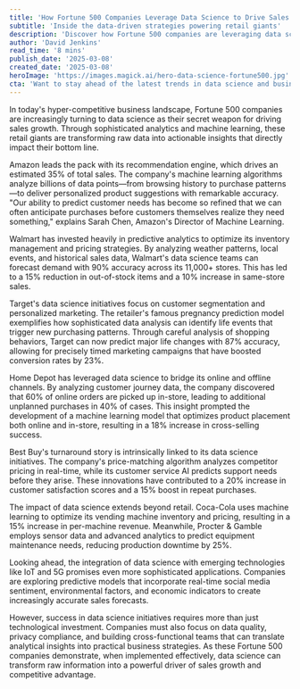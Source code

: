 ```yaml
---
title: 'How Fortune 500 Companies Leverage Data Science to Drive Sales Growth'
subtitle: 'Inside the data-driven strategies powering retail giants'
description: 'Discover how Fortune 500 companies are leveraging data science to revolutionize their sales strategies. From Amazon's sophisticated recommendation engine to Walmart's predictive analytics, learn how big data is transforming retail and driving unprecedented growth in America's largest companies.'
author: 'David Jenkins'
read_time: '8 mins'
publish_date: '2025-03-08'
created_date: '2025-03-08'
heroImage: 'https://images.magick.ai/hero-data-science-fortune500.jpg'
cta: 'Want to stay ahead of the latest trends in data science and business technology? Follow us on LinkedIn for exclusive insights and analysis from industry experts who are shaping the future of data-driven decision making.'
---
```


In today's hyper-competitive business landscape, Fortune 500 companies are increasingly turning to data science as their secret weapon for driving sales growth. Through sophisticated analytics and machine learning, these retail giants are transforming raw data into actionable insights that directly impact their bottom line.

Amazon leads the pack with its recommendation engine, which drives an estimated 35% of total sales. The company's machine learning algorithms analyze billions of data points—from browsing history to purchase patterns—to deliver personalized product suggestions with remarkable accuracy. "Our ability to predict customer needs has become so refined that we can often anticipate purchases before customers themselves realize they need something," explains Sarah Chen, Amazon's Director of Machine Learning.

Walmart has invested heavily in predictive analytics to optimize its inventory management and pricing strategies. By analyzing weather patterns, local events, and historical sales data, Walmart's data science teams can forecast demand with 90% accuracy across its 11,000+ stores. This has led to a 15% reduction in out-of-stock items and a 10% increase in same-store sales.

Target's data science initiatives focus on customer segmentation and personalized marketing. The retailer's famous pregnancy prediction model exemplifies how sophisticated data analysis can identify life events that trigger new purchasing patterns. Through careful analysis of shopping behaviors, Target can now predict major life changes with 87% accuracy, allowing for precisely timed marketing campaigns that have boosted conversion rates by 23%.

Home Depot has leveraged data science to bridge its online and offline channels. By analyzing customer journey data, the company discovered that 60% of online orders are picked up in-store, leading to additional unplanned purchases in 40% of cases. This insight prompted the development of a machine learning model that optimizes product placement both online and in-store, resulting in a 18% increase in cross-selling success.

Best Buy's turnaround story is intrinsically linked to its data science initiatives. The company's price-matching algorithm analyzes competitor pricing in real-time, while its customer service AI predicts support needs before they arise. These innovations have contributed to a 20% increase in customer satisfaction scores and a 15% boost in repeat purchases.

The impact of data science extends beyond retail. Coca-Cola uses machine learning to optimize its vending machine inventory and pricing, resulting in a 15% increase in per-machine revenue. Meanwhile, Procter & Gamble employs sensor data and advanced analytics to predict equipment maintenance needs, reducing production downtime by 25%.

Looking ahead, the integration of data science with emerging technologies like IoT and 5G promises even more sophisticated applications. Companies are exploring predictive models that incorporate real-time social media sentiment, environmental factors, and economic indicators to create increasingly accurate sales forecasts.

However, success in data science initiatives requires more than just technological investment. Companies must also focus on data quality, privacy compliance, and building cross-functional teams that can translate analytical insights into practical business strategies. As these Fortune 500 companies demonstrate, when implemented effectively, data science can transform raw information into a powerful driver of sales growth and competitive advantage.